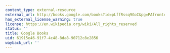 ```yaml
---
content_type: external-resource
external_url: http://books.google.com/books?id=pLffRssq9GoC&pg=PAfrontcover
has_external_license_warning: true
license: https://en.wikipedia.org/wiki/All_rights_reserved
status: ''
title: Google Books
uid: 61915e46-91f7-4c48-8da8-90712c8e2856
wayback_url: ''
---
```

